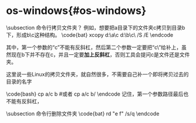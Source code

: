 os-windows{#os-windows}
=======================

\subsection 命令行拷贝文件夹？
例如，想要把a目录下的文件夹c拷贝到目录b下，形成b\c这种结构。
\code{bat}
xcopy d:\a\c d:\b\c\ /S /E
\endcode

其中，第一个参数的“c”不能有反斜杠，然后第二个参数一定要把“c\”给补上，虽然现在b下并不存在c，并且一定要**加上反斜杠**，否则工具会提问c是文件还是文件夹。

这里说一些Linux的拷贝文件夹，就自然很多，不需要自己补一个即将拷贝过去的目录的名字

\code{bash}
cp a/c b
#或者
cp a/c b/
\endcode
记住，第一个参数路径最后也不能有反斜杠，

\subsection 命令行删除文件夹
\code{bat}
rd "e f" /s/q
\endcode
